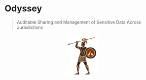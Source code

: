 # Odyssey

> Auditable Sharing and Management of Sensitive Data Across Jurisdictions

<p style="text-align:center"><img width="100px" src="assets/odyssey.png"/></p>